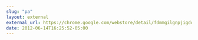 ```yaml
---
slug: "pa"
layout: external
external_url: https://chrome.google.com/webstore/detail/fdmmgilgnpjigdojojpjoooidkmcomcm
date: 2012-06-14T16:25:52-05:00
---
```

